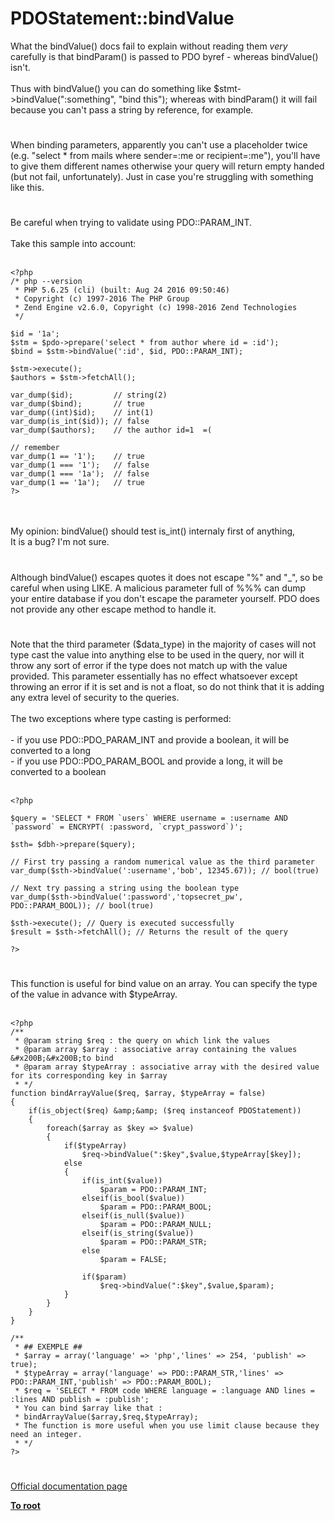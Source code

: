 # PDOStatement::bindValue



What the bindValue() docs fail to explain without reading them _very_ carefully is that bindParam() is passed to PDO byref - whereas bindValue() isn&apos;t.<br><br>Thus with bindValue() you can do something like $stmt-&gt;bindValue(":something", "bind this"); whereas with bindParam() it will fail because you can&apos;t pass a string by reference, for example.  

#

When binding parameters, apparently you can&apos;t use a placeholder twice (e.g. "select * from mails where sender=:me or recipient=:me"), you&apos;ll have to give them different names otherwise your query will return empty handed (but not fail, unfortunately).  Just in case you&apos;re struggling with something like this.  

#

Be careful when trying to validate using PDO::PARAM_INT. <br><br>Take this sample into account:<br><br>

```
<?php
/* php --version
 * PHP 5.6.25 (cli) (built: Aug 24 2016 09:50:46)
 * Copyright (c) 1997-2016 The PHP Group
 * Zend Engine v2.6.0, Copyright (c) 1998-2016 Zend Technologies
 */

$id = '1a'; 
$stm = $pdo->prepare('select * from author where id = :id');
$bind = $stm->bindValue(':id', $id, PDO::PARAM_INT);

$stm->execute();
$authors = $stm->fetchAll();

var_dump($id);         // string(2)
var_dump($bind);       // true
var_dump((int)$id);    // int(1)
var_dump(is_int($id)); // false
var_dump($authors);    // the author id=1  =(

// remember
var_dump(1 == '1');    // true
var_dump(1 === '1');   // false
var_dump(1 === '1a');  // false
var_dump(1 == '1a');   // true
?>
```
<br><br>My opinion: bindValue() should test is_int() internaly first of anything, <br>It is a bug? I&apos;m not sure.  

#

Although bindValue() escapes quotes it does not escape "%" and "_", so be careful when using LIKE. A malicious parameter full of %%% can dump your entire database if you don&apos;t escape the parameter yourself. PDO does not provide any other escape method to handle it.  

#

Note that the third parameter ($data_type) in the majority of cases will not type cast the value into anything else to be used in the query, nor will it throw any sort of error if the type does not match up with the value provided. This parameter essentially has no effect whatsoever except throwing an error if it is set and is not a float, so do not think that it is adding any extra level of security to the queries.<br><br>The two exceptions where type casting is performed:<br><br>- if you use PDO::PDO_PARAM_INT and provide a boolean, it will be converted to a long<br>- if you use PDO::PDO_PARAM_BOOL and provide a long, it will be converted to a boolean<br><br>

```
<?php

$query = 'SELECT * FROM `users` WHERE username = :username AND `password` = ENCRYPT( :password, `crypt_password`)';

$sth= $dbh->prepare($query);

// First try passing a random numerical value as the third parameter
var_dump($sth->bindValue(':username','bob', 12345.67)); // bool(true)

// Next try passing a string using the boolean type
var_dump($sth->bindValue(':password','topsecret_pw', PDO::PARAM_BOOL)); // bool(true)

$sth->execute(); // Query is executed successfully
$result = $sth->fetchAll(); // Returns the result of the query

?>
```
  

#

This function is useful for bind value on an array. You can specify the type of the value in advance with $typeArray.<br><br>

```
<?php
/**
 * @param string $req : the query on which link the values
 * @param array $array : associative array containing the values &#x200B;&#x200B;to bind
 * @param array $typeArray : associative array with the desired value for its corresponding key in $array
 * */
function bindArrayValue($req, $array, $typeArray = false)
{
    if(is_object($req) &amp;&amp; ($req instanceof PDOStatement))
    {
        foreach($array as $key => $value)
        {
            if($typeArray)
                $req->bindValue(":$key",$value,$typeArray[$key]);
            else
            {
                if(is_int($value))
                    $param = PDO::PARAM_INT;
                elseif(is_bool($value))
                    $param = PDO::PARAM_BOOL;
                elseif(is_null($value))
                    $param = PDO::PARAM_NULL;
                elseif(is_string($value))
                    $param = PDO::PARAM_STR;
                else
                    $param = FALSE;
                    
                if($param)
                    $req->bindValue(":$key",$value,$param);
            }
        }
    }
}

/**
 * ## EXEMPLE ##
 * $array = array('language' => 'php','lines' => 254, 'publish' => true);
 * $typeArray = array('language' => PDO::PARAM_STR,'lines' => PDO::PARAM_INT,'publish' => PDO::PARAM_BOOL);
 * $req = 'SELECT * FROM code WHERE language = :language AND lines = :lines AND publish = :publish';
 * You can bind $array like that :
 * bindArrayValue($array,$req,$typeArray);
 * The function is more useful when you use limit clause because they need an integer.
 * */
?>
```
  

#

[Official documentation page](https://www.php.net/manual/en/pdostatement.bindvalue.php)

**[To root](/README.md)**